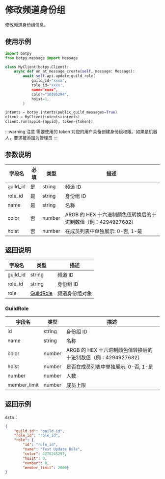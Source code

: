 # 修改频道身份组

修改频道身份组信息。

## 使用示例

```python
import botpy
from botpy.message import Message

class MyClient(botpy.Client):
    async def on_at_message_create(self, message: Message):
        await self.api.update_guild_role(
            guild_id="xxxx",
            role_id="xxxx',
            name="xxxx",
            color="10395294",
            hoist=1,
        )

intents = botpy.Intents(public_guild_messages=True)
client = MyClient(intents=intents)
client.run(appid={appid}, token={token})
```

:::warning 注意
需要使用的 token 对应的用户具备创建身份组权限。如果是机器人，要求被添加为管理员
:::

## 参数说明

| 字段名    | 必填 | 类型                  | 描述           |
| --------- | ---- | --------------------- | -------------- |
| guild_id  | 是   | string                | 频道 ID        |
| role_id   | 是   | string                | 身份组 ID      |
| name   | 是   | string | 名称                                                           |
| color  | 否   | number | ARGB 的 HEX 十六进制颜色值转换后的十进制数值（例：4294927682） |
| hoist  | 否   | number | 在成员列表中单独展示: 0-否, 1-是                               |

## 返回说明

| 字段名   | 类型                    | 描述           |
| -------- | ----------------------- | -------------- |
| guild_id | string                  | 频道 ID        |
| role_id  | string                  | 身份组 ID      |
| role     | [GuildRole](#guildrole) | 频道身份组对象 |

### GuildRole

| 字段名       | 类型   | 描述                                                           |
| ------------ | ------ | -------------------------------------------------------------- |
| id           | string | 身份组 ID                                                      |
| name         | string | 名称                                                           |
| color        | number | ARGB 的 HEX 十六进制颜色值转换后的十进制数值（例：4294927682） |
| hoist        | number | 是否在成员列表中单独展示: 0-否, 1-是                           |
| number       | number | 人数                                                           |
| member_limit | number | 成员上限                                                       |

## 返回示例

`data`：

```json
{
    "guild_id": "guild_id",
    "role_id": "role_id",
    "role": {
        "id": "role_id",
        "name": "Test Update Role",
        "color": 4278245297,
        "hoist": 0,
        "number": 0,
        "member_limit": 2000}
}
```
